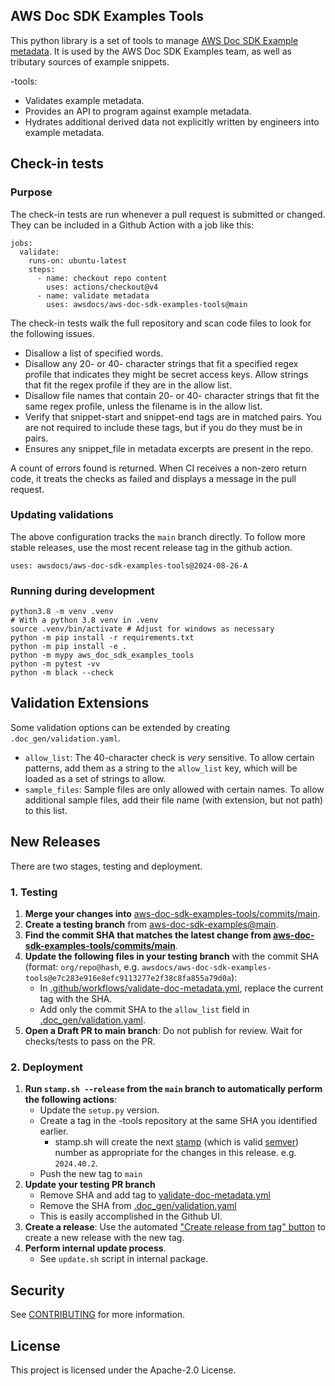 ## AWS Doc SDK Examples Tools

This python library is a set of tools to manage [AWS Doc SDK Example metadata](https://github.com/awsdocs/aws-doc-sdk-examples/tree/main/.doc_gen).
It is used by the AWS Doc SDK Examples team, as well as tributary sources of
example snippets.

-tools:

- Validates example metadata.
- Provides an API to program against example metadata.
- Hydrates additional derived data not explicitly written by engineers into example metadata.

## Check-in tests

### Purpose

The check-in tests are run whenever a pull request is submitted or changed. They
can be included in a Github Action with a job like this:

```
jobs:
  validate:
    runs-on: ubuntu-latest
    steps:
      - name: checkout repo content
        uses: actions/checkout@v4
      - name: validate metadata
        uses: awsdocs/aws-doc-sdk-examples-tools@main
```

The check-in tests walk the full repository and scan code files to look for
the following issues.

- Disallow a list of specified words.
- Disallow any 20- or 40- character strings that fit a specified regex profile
  that indicates they might be secret access keys. Allow strings that fit the
  regex profile if they are in the allow list.
- Disallow file names that contain 20- or 40- character strings that fit the same
  regex profile, unless the filename is in the allow list.
- Verify that snippet-start and snippet-end tags are in matched pairs. You are
  not required to include these tags, but if you do they must be in pairs.
- Ensures any snippet_file in metadata excerpts are present in the repo.

A count of errors found is returned. When CI receives a non-zero return code,
it treats the checks as failed and displays a message in the pull request.

### Updating validations

The above configuration tracks the `main` branch directly. To follow more stable releases, use the most recent release tag in the github action.

```
uses: awsdocs/aws-doc-sdk-examples-tools@2024-08-26-A
```

### Running during development

```
python3.8 -m venv .venv
# With a python 3.8 venv in .venv
source .venv/bin/activate # Adjust for windows as necessary
python -m pip install -r requirements.txt
python -m pip install -e .
python -m mypy aws_doc_sdk_examples_tools
python -m pytest -vv
python -m black --check
```

## Validation Extensions

Some validation options can be extended by creating `.doc_gen/validation.yaml`.

- `allow_list`: The 40-character check is _very_ sensitive. To allow certain patterns, add them as a string to the `allow_list` key, which will be loaded as a set of strings to allow.
- `sample_files`: Sample files are only allowed with certain names. To allow additional sample files, add their file name (with extension, but not path) to this list.

## New Releases

There are two stages, testing and deployment.

### 1. Testing

1. **Merge your changes into** [aws-doc-sdk-examples-tools/commits/main](https://github.com/awsdocs/aws-doc-sdk-examples-tools/commits/main).
2. **Create a testing branch** from [aws-doc-sdk-examples@main](https://github.com/awsdocs/aws-doc-sdk-examples/tree/main).
3. **Find the commit SHA that matches the latest change from [aws-doc-sdk-examples-tools/commits/main](https://github.com/awsdocs/aws-doc-sdk-examples-tools/commits/main)**.
4. **Update the following files in your testing branch** with the commit SHA (format: `org/repo@hash`, e.g. `awsdocs/aws-doc-sdk-examples-tools@e7c283e916e8efc9113277e2f38c8fa855a79d0a`):
   - In [.github/workflows/validate-doc-metadata.yml](https://github.com/awsdocs/aws-doc-sdk-examples/blob/main/.github/workflows/validate-doc-metadata.yml), replace the current tag with the SHA.
   - Add only the commit SHA to the `allow_list` field in [.doc_gen/validation.yaml](https://github.com/awsdocs/aws-doc-sdk-examples/blob/main/.doc_gen/validation.yaml).
5. **Open a Draft PR to main branch**: Do not publish for review. Wait for checks/tests to pass on the PR.

### 2. Deployment
1. **Run `stamp.sh --release` from the `main` branch to automatically perform the following actions**:
    - Update the `setup.py` version.
    - Create a tag in the -tools repository at the same SHA you identified earlier.
        - stamp.sh will create the next [stamp](https://blog.aspect.build/versioning-releases-from-a-monorepo) (which is valid [semver](https://packaging.python.org/en/latest/specifications/version-specifiers/#version-specifiers)) number as appropriate for the changes in this release. e.g. `2024.40.2`.
    - Push the new tag to `main`
1. **Update your testing PR branch**
    - Remove SHA and add tag to [validate-doc-metadata.yml](https://github.com/awsdocs/aws-doc-sdk-examples/blob/main/.github/workflows/validate-doc-metadata.yml)
    - Remove the SHA from [.doc_gen/validation.yaml](https://github.com/awsdocs/aws-doc-sdk-examples/blob/main/.doc_gen/validation.yaml)
    - This is easily accomplished in the Github UI.
1. **Create a release**: Use the automated ["Create release from tag" button](https://github.com/awsdocs/aws-doc-sdk-examples-tools/releases/new) to create a new release with the new tag.
1. **Perform internal update process**.
    - See `update.sh` script in internal package.

## Security

See [CONTRIBUTING](CONTRIBUTING.md#security-issue-notifications) for more information.

## License

This project is licensed under the Apache-2.0 License.

